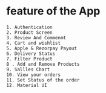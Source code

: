 # feature of the App
    1. Authentication
    2. Product Screen
    3. Review And Commenmt 
    4. Cart and wishlist
    5. Apple & Rezorpay Payout
    6. Delivery Status
    7. Filter Product
    8 . Add and Remove Products
    9. Sallles Chart
    10. View your orders
    11. Set Status of the order
    12. Material UI
